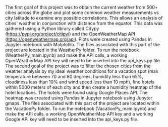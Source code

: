 The first goal of this project was to obtain the current weather from 500+ cities across the globe and plot some common weather measurements vs city latitude to examine any possible correlations. This allows an analysis of cities' weather in conjunction with distance from the equator. This data was gathered using a Python library called Citypy (https://pypi.org/project/citipy/) and the OpenWeatherMap API (https://openweathermap.org/api). Plots were created using Pandas in Jupyter notebook with Matplotlib. The files associated with this part of the project are located in the WeatherPy folder. To run the notebook (WeatherPy_main.ipynb) and make the API calls, a working OpenWeatherMap API key will need to be inserted into the api_keys.py file.
The second goal of the project was to filter the chosen cities from the weather analysis by my ideal weather conditions for a vacation spot (max temperature between 70 and 80 degrees, humidity less than 65%, cloudiness less than 10% and wind speed less than 10 mph), find hotels within 5000 meters of each city and then create a humidity heatmap of the hotel locations. The hotels were found using Google Places API. The heatmap was created using Pandas in Jupyter notebook using Jupyter gmaps. The files associated with this part of the project are located within the VacationPy folder. To run the notebook (VacationPy_main.ipynb) and make the API calls, a working OpenWeatherMap API key and a working Google API key will need to be inserted into the api_keys.py file.  